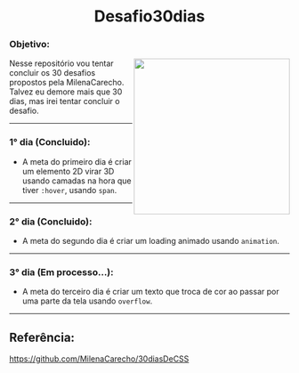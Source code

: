 <h1 align='center'> Desafio30dias </h1>

### Objetivo:

<div>
  <img align="right" width="280px" src="https://gifs.eco.br/wp-content/uploads/2023/03/imagens-de-emoji-joinha-png-16.png">
  <p>Nesse repositório vou tentar concluir os 30 desafios propostos pela MilenaCarecho.
    <br> Talvez eu demore mais que 30 dias, mas irei tentar concluir o desafio.</p>
</div>

<hr>

### 1° dia (Concluido):
- A meta do primeiro dia é criar um elemento 2D virar 3D usando camadas na hora que tiver `:hover`, usando `span`.

<hr>

### 2° dia (Concluido):
- A meta do segundo dia é criar um loading animado usando `animation`.

<hr>

### 3° dia (Em processo...):
- A meta do terceiro dia é criar um texto que troca de cor ao passar por uma parte da tela usando `overflow`.

<hr>

## Referência:
https://github.com/MilenaCarecho/30diasDeCSS
